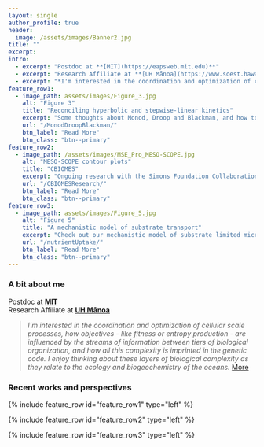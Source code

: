 ```yaml
---
layout: single
author_profile: true
header:
  image: /assets/images/Banner2.jpg
title: ""
excerpt:
intro: 
  - excerpt: "Postdoc at **[MIT](https://eapsweb.mit.edu)**"
  - excerpt: "Research Affiliate at **[UH Mānoa](https://www.soest.hawaii.edu/soestwp/)**"  
  - excerpt: "*I'm interested in the coordination and optimization of cellular scale processes, how objectives are influenced by the flow of information between tiers of biological organization, and how all this complexity is imprinted in the genetic code. I enjoy thinking about these layers of biological complexity as they relate to the ecology and biogeochemistry of the oceans.* [More](/about/)"
feature_row1:
  - image_path: assets/images/Figure_3.jpg
    alt: "Figure 3"
    title: "Reconciling hyperbolic and stepwise-linear kinetics"
    excerpt: "Some thoughts about Monod, Droop and Blackman, and how to reconcile them with a mechanistic model."
    url: "/MonodDroopBlackman/"
    btn_label: "Read More"
    btn_class: "btn--primary"
feature_row2:
  - image_path: /assets/images/MSE_Pro_MESO-SCOPE.jpg
    alt: "MESO-SCOPE contour plots"
    title: "CBIOMES"
    excerpt: "Ongoing research with the Simons Foundation Collaboration on Biogeochemical Modeling of Marine Ecosystems. Watch a narrated slide show of what's in the works and check out a case-study applying detailed mechanistic models of *Prochlorococcus* physiology and metabolism across an eddy-dipole."
    url: "/CBIOMESResearch/"
    btn_label: "Read More"
    btn_class: "btn--primary"
feature_row3:
  - image_path: assets/images/Figure_5.jpg
    alt: "Figure 5"
    title: "A mechanistic model of substrate transport"
    excerpt: "Check out our mechanistic model of substrate limited microbial growth kinetics. A way to derive nutrient transport rates and growth rates from physiological data and genome-scale models. Easier than it sounds!"
    url: "/nutrientUptake/"
    btn_label: "Read More"
    btn_class: "btn--primary"
---
```


### A bit about me
Postdoc at **[MIT](https://eapsweb.mit.edu)**  
Research Affiliate at **[UH Mānoa](https://www.soest.hawaii.edu/soestwp/)**  

> *I'm interested in the coordination and optimization of cellular scale processes, how objectives - like fitness or entropy production - are influenced by the streams of information between tiers of biological organization, and how all this complexity is imprinted in the genetic code. I enjoy thinking about these layers of biological complexity as they relate to the ecology and biogeochemistry of the oceans.* [More](/about/)

### Recent works and perspectives

{% include feature_row id="feature_row1" type="left" %} 

{% include feature_row id="feature_row2" type="left" %}

{% include feature_row id="feature_row3" type="left" %}